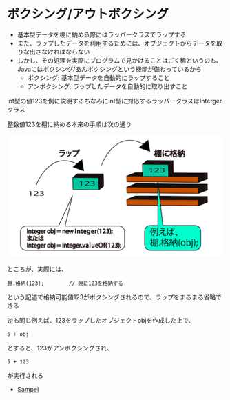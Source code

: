 # ボクシング/アウトボクシング

* 基本型データを棚に納める際にはラッパークラスでラップする
* また、ラップしたデータを利用するためには、オブジェクトからデータを取りな出さなければならない
* しかし、その処理を実際にプログラムで見かけることはごく稀というのも、Javaにはボクシング/あんボクシングという機能が備わっているから
    * ボクシング: 基本型データを自動的にラップすること
    * アンボクシング: ラップしたデータを自動的に取り出すこと

int型の値123を例に説明するちなみにint型に対応するラッパークラスはIntergerクラス

整数値123を棚に納める本来の手順は次の通り

![java_03](image/java_03.png)

ところが、実際には、

```text
棚.格納(123);        // 棚に123を格納する
```

という記述で格納可能値123がボクシングされるので、ラップをまるまる省略できる

逆も同じ例えば、123をラップしたオブジェクトobjを作成した上で、

```text
5 + obj
```

とすると、123がアンボクシングされ、

```text
5 + 123
```

が実行される

* [Sampel](SampleWrapper01.txt)